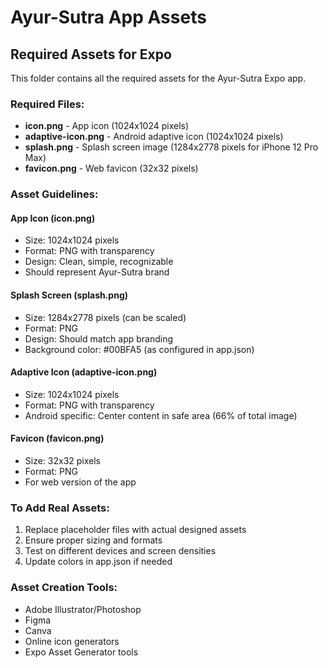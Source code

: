 # Ayur-Sutra App Assets

## Required Assets for Expo

This folder contains all the required assets for the Ayur-Sutra Expo app.

### Required Files:
- **icon.png** - App icon (1024x1024 pixels)
- **adaptive-icon.png** - Android adaptive icon (1024x1024 pixels) 
- **splash.png** - Splash screen image (1284x2778 pixels for iPhone 12 Pro Max)
- **favicon.png** - Web favicon (32x32 pixels)

### Asset Guidelines:

#### App Icon (icon.png)
- Size: 1024x1024 pixels
- Format: PNG with transparency
- Design: Clean, simple, recognizable
- Should represent Ayur-Sutra brand

#### Splash Screen (splash.png)
- Size: 1284x2778 pixels (can be scaled)
- Format: PNG
- Design: Should match app branding
- Background color: #00BFA5 (as configured in app.json)

#### Adaptive Icon (adaptive-icon.png)
- Size: 1024x1024 pixels
- Format: PNG with transparency
- Android specific: Center content in safe area (66% of total image)

#### Favicon (favicon.png)
- Size: 32x32 pixels
- Format: PNG
- For web version of the app

### To Add Real Assets:
1. Replace placeholder files with actual designed assets
2. Ensure proper sizing and formats
3. Test on different devices and screen densities
4. Update colors in app.json if needed

### Asset Creation Tools:
- Adobe Illustrator/Photoshop
- Figma
- Canva
- Online icon generators
- Expo Asset Generator tools
